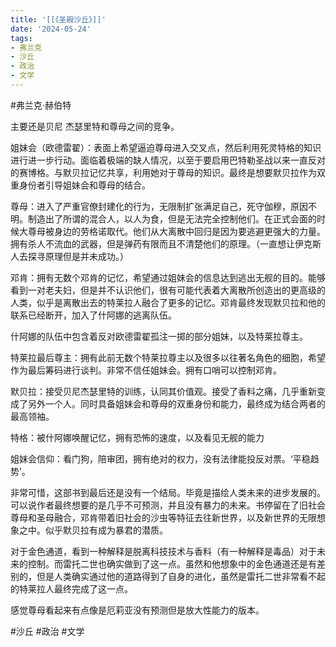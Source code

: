 ```yaml
---
title: '[[《圣殿沙丘》]]'
date: '2024-05-24'
tags:
- 弗兰克
- 沙丘
- 政治
- 文学
---
```

#弗兰克·赫伯特

主要还是贝尼 杰瑟里特和尊母之间的竞争。

姐妹会（欧德雷翟）：表面上希望逼迫尊母进入交叉点，然后利用死灵特格的知识进行进一步行动。面临着极端的缺人情况，以至于要启用巴特勒圣战以来一直反对的赛博格。与默贝拉记忆共享，利用她对于尊母的知识。最终是想要默贝拉作为双重身份者引导姐妹会和尊母的结合。

尊母：进入了严重官僚封建化的行为，无限制扩张满足自己，死守伽穆，原因不明。制造出了所谓的混合人，以人为食，但是无法完全控制他们。在正式会面的时候大尊母被身边的劳格诺取代。他们从大离散中回归是因为要逃避更强大的力量。拥有杀人不流血的武器，但是弹药有限而且不清楚他们的原理。（一直想让伊克斯人去探寻原理但是并未成功。）

邓肯：拥有无数个邓肯的记忆，希望通过姐妹会的信息达到逃出无舰的目的。能够看到一对老夫妇，但是并不认识他们，很有可能代表着大离散所创造出的更高级的人类，似乎是离散出去的特莱拉人融合了更多的记忆。邓肯最终发现默贝拉和他的联系已经断开，加入了什阿娜的逃离队伍。

什阿娜的队伍中包含着反对欧德雷翟孤注一掷的部分姐妹，以及特莱拉尊主。

特莱拉最后尊主：拥有此前无数个特莱拉尊主以及很多以往著名角色的细胞，希望作为最后筹码进行谈判。非常不信任姐妹会。拥有口哨可以控制邓肯。

默贝拉：接受贝尼杰瑟里特的训练，认同其价值观。接受了香料之痛，几乎重新变成了另外一个人。同时具备姐妹会和尊母的双重身份和能力，最终成为结合两者的最高领袖。

特格：被什阿娜唤醒记忆，拥有恐怖的速度，以及看见无舰的能力

姐妹会信仰：看门狗，陪审团，拥有绝对的权力，没有法律能投反对票。‘平稳趋势’。

非常可惜，这部书到最后还是没有一个结局。毕竟是描绘人类未来的进步发展的。可以说作者最终想要的是几乎不可预测，并且没有暴力的未来。书停留在了旧社会尊母和圣母融合，邓肯带着旧社会的沙虫等特征去往新世界，以及新世界的无限想象之中。似乎默贝拉有成为暴君的潜质。

对于金色通道，看到一种解释是脱离科技技术与香料（有一种解释是毒品）对于未来的控制。而雷托二世也确实做到了这一点。虽然和他想象中的金色通道还是有差别的，但是人类确实通过他的道路得到了自身的进化，虽然是雷托二世非常看不起的特莱拉人最终完成了这一点。

感觉尊母看起来有点像是厄莉亚没有预测但是放大性能力的版本。

#沙丘 #政治 #文学
